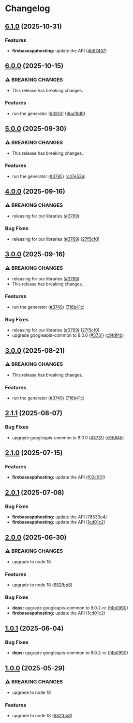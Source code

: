 # Changelog

## [6.1.0](https://github.com/googleapis/google-api-nodejs-client/compare/firebaseapphosting-v6.0.0...firebaseapphosting-v6.1.0) (2025-10-31)


### Features

* **firebaseapphosting:** update the API ([4b67497](https://github.com/googleapis/google-api-nodejs-client/commit/4b6749787eac4b41b924be78b6fcb2e72edee709))

## [6.0.0](https://github.com/googleapis/google-api-nodejs-client/compare/firebaseapphosting-v5.0.0...firebaseapphosting-v6.0.0) (2025-10-15)


### ⚠ BREAKING CHANGES

* This release has breaking changes.

### Features

* run the generator ([#3814](https://github.com/googleapis/google-api-nodejs-client/issues/3814)) ([4ba19d0](https://github.com/googleapis/google-api-nodejs-client/commit/4ba19d068b2b8deb28d773ebc6a3418f5e4a7162))

## [5.0.0](https://github.com/googleapis/google-api-nodejs-client/compare/firebaseapphosting-v4.0.0...firebaseapphosting-v5.0.0) (2025-09-30)


### ⚠ BREAKING CHANGES

* This release has breaking changes.

### Features

* run the generator ([#3795](https://github.com/googleapis/google-api-nodejs-client/issues/3795)) ([c47e53a](https://github.com/googleapis/google-api-nodejs-client/commit/c47e53adc5fabc62081bfcec5c5d5642a0fdbbb2))

## [4.0.0](https://github.com/googleapis/google-api-nodejs-client/compare/firebaseapphosting-v3.0.0...firebaseapphosting-v4.0.0) (2025-09-16)


### ⚠ BREAKING CHANGES

* releasing for our libraries ([#3769](https://github.com/googleapis/google-api-nodejs-client/issues/3769))

### Bug Fixes

* releasing for our libraries ([#3769](https://github.com/googleapis/google-api-nodejs-client/issues/3769)) ([27f5cf0](https://github.com/googleapis/google-api-nodejs-client/commit/27f5cf0a0190a5e8e8bf970f7a7cf77c409f093e))

## [3.0.0](https://github.com/googleapis/google-api-nodejs-client/compare/firebaseapphosting-v2.1.0...firebaseapphosting-v3.0.0) (2025-09-16)


### ⚠ BREAKING CHANGES

* releasing for our libraries ([#3769](https://github.com/googleapis/google-api-nodejs-client/issues/3769))
* This release has breaking changes.

### Features

* run the generator ([#3749](https://github.com/googleapis/google-api-nodejs-client/issues/3749)) ([716b41c](https://github.com/googleapis/google-api-nodejs-client/commit/716b41cf75e2983777ae1f40f2ef0e01a85bcce3))


### Bug Fixes

* releasing for our libraries ([#3769](https://github.com/googleapis/google-api-nodejs-client/issues/3769)) ([27f5cf0](https://github.com/googleapis/google-api-nodejs-client/commit/27f5cf0a0190a5e8e8bf970f7a7cf77c409f093e))
* upgrade googleapis-common to 8.0.0  ([#3731](https://github.com/googleapis/google-api-nodejs-client/issues/3731)) ([c9fdf4b](https://github.com/googleapis/google-api-nodejs-client/commit/c9fdf4b34d6c9bcf608eee35dd281d4680be9797))

## [3.0.0](https://github.com/googleapis/google-api-nodejs-client/compare/firebaseapphosting-v2.1.1...firebaseapphosting-v3.0.0) (2025-08-21)


### ⚠ BREAKING CHANGES

* This release has breaking changes.

### Features

* run the generator ([#3749](https://github.com/googleapis/google-api-nodejs-client/issues/3749)) ([716b41c](https://github.com/googleapis/google-api-nodejs-client/commit/716b41cf75e2983777ae1f40f2ef0e01a85bcce3))

## [2.1.1](https://github.com/googleapis/google-api-nodejs-client/compare/firebaseapphosting-v2.1.0...firebaseapphosting-v2.1.1) (2025-08-07)


### Bug Fixes

* upgrade googleapis-common to 8.0.0  ([#3731](https://github.com/googleapis/google-api-nodejs-client/issues/3731)) ([c9fdf4b](https://github.com/googleapis/google-api-nodejs-client/commit/c9fdf4b34d6c9bcf608eee35dd281d4680be9797))

## [2.1.0](https://github.com/googleapis/google-api-nodejs-client/compare/firebaseapphosting-v2.0.1...firebaseapphosting-v2.1.0) (2025-07-15)


### Features

* **firebaseapphosting:** update the API ([f02c951](https://github.com/googleapis/google-api-nodejs-client/commit/f02c9511263531f64d77c289154093626e4d746c))

## [2.0.1](https://github.com/googleapis/google-api-nodejs-client/compare/firebaseapphosting-v2.0.0...firebaseapphosting-v2.0.1) (2025-07-08)


### Bug Fixes

* **firebaseapphosting:** update the API ([78533e4](https://github.com/googleapis/google-api-nodejs-client/commit/78533e43122742245094ee21cf5b8e4e3d60868a))
* **firebaseapphosting:** update the API ([1cd01c2](https://github.com/googleapis/google-api-nodejs-client/commit/1cd01c21caea2729bbb9535b4b08a55610355815))

## [2.0.0](https://github.com/googleapis/google-api-nodejs-client/compare/firebaseapphosting-v1.0.1...firebaseapphosting-v2.0.0) (2025-06-30)


### ⚠ BREAKING CHANGES

* upgrade to node 18

### Features

* upgrade to node 18 ([682fbb8](https://github.com/googleapis/google-api-nodejs-client/commit/682fbb869189ae92b3e9a194d37d0548af0c1f92))


### Bug Fixes

* **deps:** upgrade googleapis-common to 8.0.2-rc ([f4b0990](https://github.com/googleapis/google-api-nodejs-client/commit/f4b099071040cfbcfe4a2e7d487d45ee93b369e0))
* **firebaseapphosting:** update the API ([1cd01c2](https://github.com/googleapis/google-api-nodejs-client/commit/1cd01c21caea2729bbb9535b4b08a55610355815))

## [1.0.1](https://github.com/googleapis/google-api-nodejs-client/compare/firebaseapphosting-v1.0.0...firebaseapphosting-v1.0.1) (2025-06-04)


### Bug Fixes

* **deps:** upgrade googleapis-common to 8.0.2-rc ([f4b0990](https://github.com/googleapis/google-api-nodejs-client/commit/f4b099071040cfbcfe4a2e7d487d45ee93b369e0))

## [1.0.0](https://github.com/googleapis/google-api-nodejs-client/compare/firebaseapphosting-v0.1.0...firebaseapphosting-v1.0.0) (2025-05-29)


### ⚠ BREAKING CHANGES

* upgrade to node 18

### Features

* upgrade to node 18 ([682fbb8](https://github.com/googleapis/google-api-nodejs-client/commit/682fbb869189ae92b3e9a194d37d0548af0c1f92))
